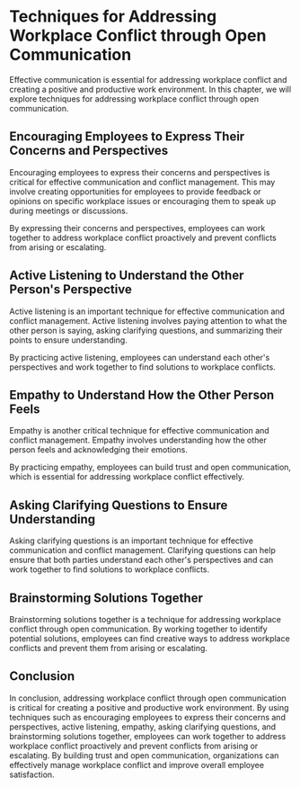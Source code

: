 # Techniques for Addressing Workplace Conflict through Open Communication

Effective communication is essential for addressing workplace conflict and creating a positive and productive work environment. In this chapter, we will explore techniques for addressing workplace conflict through open communication.

Encouraging Employees to Express Their Concerns and Perspectives
----------------------------------------------------------------

Encouraging employees to express their concerns and perspectives is critical for effective communication and conflict management. This may involve creating opportunities for employees to provide feedback or opinions on specific workplace issues or encouraging them to speak up during meetings or discussions.

By expressing their concerns and perspectives, employees can work together to address workplace conflict proactively and prevent conflicts from arising or escalating.

Active Listening to Understand the Other Person's Perspective
-------------------------------------------------------------

Active listening is an important technique for effective communication and conflict management. Active listening involves paying attention to what the other person is saying, asking clarifying questions, and summarizing their points to ensure understanding.

By practicing active listening, employees can understand each other's perspectives and work together to find solutions to workplace conflicts.

Empathy to Understand How the Other Person Feels
------------------------------------------------

Empathy is another critical technique for effective communication and conflict management. Empathy involves understanding how the other person feels and acknowledging their emotions.

By practicing empathy, employees can build trust and open communication, which is essential for addressing workplace conflict effectively.

Asking Clarifying Questions to Ensure Understanding
---------------------------------------------------

Asking clarifying questions is an important technique for effective communication and conflict management. Clarifying questions can help ensure that both parties understand each other's perspectives and can work together to find solutions to workplace conflicts.

Brainstorming Solutions Together
--------------------------------

Brainstorming solutions together is a technique for addressing workplace conflict through open communication. By working together to identify potential solutions, employees can find creative ways to address workplace conflicts and prevent them from arising or escalating.

Conclusion
----------

In conclusion, addressing workplace conflict through open communication is critical for creating a positive and productive work environment. By using techniques such as encouraging employees to express their concerns and perspectives, active listening, empathy, asking clarifying questions, and brainstorming solutions together, employees can work together to address workplace conflict proactively and prevent conflicts from arising or escalating. By building trust and open communication, organizations can effectively manage workplace conflict and improve overall employee satisfaction.

